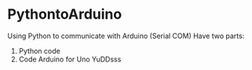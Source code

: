 # PythontoArduino
Using Python to communicate with Arduino (Serial COM)
Have two parts: 
  1. Python code
  2. Code Arduino for Uno
YuDDsss
